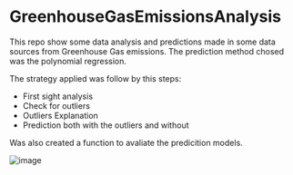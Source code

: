 # GreenhouseGasEmissionsAnalysis
This repo show some data analysis and predictions made in some data sources from Greenhouse Gas emissions.
The prediction method chosed was the polynomial regression.

The strategy applied was follow by this steps:
* First sight analysis
* Check for outliers
* Outliers Explanation
* Prediction both with the outliers and without

Was also created a function to avaliate the predicition models.

![image](https://github.com/JCGCosta/GreenhouseGasEmissionsAnalysis/assets/51680369/20e15e88-58cc-448a-8d4a-9192bd0aac31)
